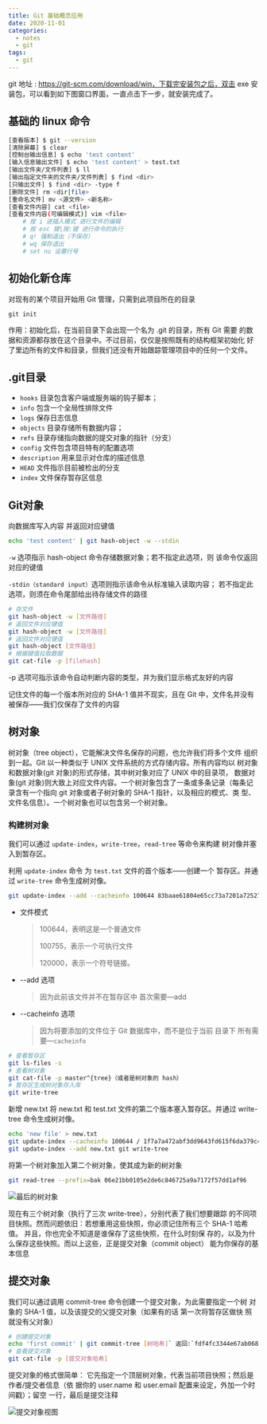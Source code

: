 ```yaml
---
title: Git 基础概念应用
date: 2020-11-01
categories:
  - notes
  - git
tags: 
  - git
---
```


git 地址 : https://git-scm.com/download/win，下载完安装包之后，双击 exe 安装包，可以看到如下图窗口界面，一直点击下一步，就安装完成了。

<!-- more -->

## 基础的 linux 命令 

~~~sh
[查看版本] $ git --version
[清除屏幕] $ clear
[控制台输出信息] $ echo 'test content'
[输入信息输出文件] $ echo 'test content' > test.txt
[输出文件夹/文件列表] $ ll
[输出指定文件夹的文件夹/文件列表] $ find <dir>
[只输出文件] $ find <dir> -type f
[删除文件] rm <dir|file>
[重命名文件] mv <源文件> <新名称>
[查看文件内容] cat <file>
[查看文件内容(可编辑模式)] vim <file>
	# 按 i 进插入模式 进行文件的编辑 
	# 按 esc 键|按:键 进行命令的执行
	# q! 强制退出（不保存）
	# wq 保存退出
	# set nu 设置行号
~~~

## 初始化新仓库 

对现有的某个项目开始用 Git 管理，只需到此项目所在的目录

`git init`

作用：初始化后，在当前目录下会出现一个名为 .git 的目录，所有 Git 需要 的数据和资源都存放在这个目录中。不过目前，仅仅是按照既有的结构框架初始化 好了里边所有的文件和目录，但我们还没有开始跟踪管理项目中的任何一个文件。

## .git目录

- `hooks` 目录包含客户端或服务端的钩子脚本；
- `info` 包含一个全局性排除文件 
- `logs` 保存日志信息
- `objects` 目录存储所有数据内容；
- `refs` 目录存储指向数据的提交对象的指针（分支）
- `config` 文件包含项目特有的配置选项 
- `description` 用来显示对仓库的描述信息
- `HEAD` 文件指示目前被检出的分支
- `index` 文件保存暂存区信息

## Git对象

向数据库写入内容 并返回对应键值

~~~sh
echo 'test content' | git hash-object -w --stdin
~~~

`-w` 选项指示 hash-object 命令存储数据对象；若不指定此选项，则 该命令仅返回对应的键值 

`-stdin（standard input）`选项则指示该命令从标准输入读取内容； 若不指定此选项，则须在命令尾部给出待存储文件的路径 

~~~sh
# 存文件
git hash-object -w [文件路径]
# 返回文件对应键值
git hash-object -w [文件路径]
# 返回文件对应键值
git hash-object [文件路径]
# 根据键值拉取数据
git cat-file -p [filehash]
~~~

-p 选项可指示该命令自动判断内容的类型，并为我们显示格式友好的内容 

记住文件的每一个版本所对应的 SHA-1 值并不现实，且在 Git 中，文件名并没有被保存——我们仅保存了文件的内容

[^注意 ]:当前的操作都是在对本地数据库进行操作 不涉及暂存区

## 树对象

树对象（tree object），它能解决文件名保存的问题，也允许我们将多个文件 组织到一起。Git 以一种类似于 UNIX 文件系统的方式存储内容。所有内容均以 树对象和数据对象(git 对象)的形式存储，其中树对象对应了 UNIX 中的目录项， 数据对象(git 对象)则大致上对应文件内容。一个树对象包含了一条或多条记录（每条记录含有一个指向 git 对象或者子树对象的 SHA-1 指针，以及相应的模式、类 型、文件名信息）。一个树对象也可以包含另一个树对象。

### 构建树对象

我们可以通过 `update-index`，`write-tree`，`read-tree` 等命令来构建 树对像并塞入到暂存区。

利用 `update-index` 命令 为 `test.txt` 文件的首个版本——创建一个 暂存区。并通过 `write-tree` 命令生成树对像。

~~~sh
git update-index --add --cacheinfo 100644 83baae61804e65cc73a7201a7252750c76066a30 test.txt
~~~

- 文件模式

  > 100644，表明这是一个普通文件 
  >
  > 100755，表示一个可执行文件
  >
  > 120000，表示一个符号链接。

- --add 选项

  > 因为此前该文件并不在暂存区中 首次需要—add 

- --cacheinfo 选项

  > 因为将要添加的文件位于 Git 数据库中，而不是位于当前 目录下 所有需要—`cacheinfo`

~~~sh
# 查看暂存区
git ls-files -s
# 查看树对象
git cat-file -p master^{tree}（或者是树对象的 hash）
# 暂存区生成树对象存入库
git write-tree
~~~

新增 new.txt 将 new.txt 和 test.txt 文件的第二个版本塞入暂存区。并通过 write-tree 命令生成树对像。

~~~sh
echo 'new file' > new.txt 
git update-index --cacheinfo 100644 / 1f7a7a472abf3dd9643fd615f6da379c4acb3e3a test.txt 
git update-index --add new.txt git write-tree 
~~~

将第一个树对象加入第二个树对象，使其成为新的树对象

~~~sh
git read-tree --prefix=bak 06e21bb0105e2de6c846725a9a7172f57dd1af96
~~~

![最后的树对象](https://pic.imgdb.cn/item/62ece7678c61dc3b8eb56655.jpg)

现在有三个树对象（执行了三次 write-tree），分别代表了我们想要跟踪 的不同项目快照。然而问题依旧：若想重用这些快照，你必须记住所有三个 SHA-1 哈希值。 并且，你也完全不知道是谁保存了这些快照，在什么时刻保 存的，以及为什么保存这些快照。而以上这些，正是提交对象（commit object） 能为你保存的基本信息

## 提交对象 

我们可以通过调用 commit-tree 命令创建一个提交对象，为此需要指定一个树 对象的 SHA-1 值，以及该提交的父提交对象（如果有的话 第一次将暂存区做快 照就没有父对象）

~~~sh
# 创建提交对象
echo 'first commit' | git commit-tree [树哈希]` 返回:`fdf4fc3344e67ab068f836878b6c4951e3b15f3d
# 查看提交对象
git cat-file -p [提交对象哈希]
~~~

提交对象的格式很简单： 它先指定一个顶层树对象，代表当前项目快照；然后是作者/提交者信息（依 据你的 user.name 和 user.email 配置来设定，外加一个时间戳）；留空 一行，最后是提交注释

![提交对象视图](https://pic.imgdb.cn/item/62ece78e8c61dc3b8eb5e2ae.jpg)
